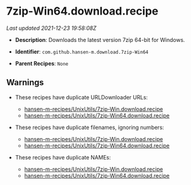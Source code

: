 # 7zip-Win64.download.recipe

_Last updated 2021-12-23 19:58:08Z_

- **Description**: Downloads the latest version 7zip 64-bit for Windows.

- **Identifier**: `com.github.hansen-m.download.7zip-Win64`

- **Parent Recipes**: `None`

## Warnings

- These recipes have duplicate URLDownloader URLs:
    - [hansen-m-recipes/UnixUtils/7zip-Win.download.recipe](/autopkg-dupe-tracker/hansen-m-recipes/UnixUtils/7zip-Win.download.recipe)
    - [hansen-m-recipes/UnixUtils/7zip-Win64.download.recipe](/autopkg-dupe-tracker/hansen-m-recipes/UnixUtils/7zip-Win64.download.recipe)

- These recipes have duplicate filenames, ignoring numbers:
    - [hansen-m-recipes/UnixUtils/7zip-Win.download.recipe](/autopkg-dupe-tracker/hansen-m-recipes/UnixUtils/7zip-Win.download.recipe)
    - [hansen-m-recipes/UnixUtils/7zip-Win64.download.recipe](/autopkg-dupe-tracker/hansen-m-recipes/UnixUtils/7zip-Win64.download.recipe)

- These recipes have duplicate NAMEs:
    - [hansen-m-recipes/UnixUtils/7zip-Win.download.recipe](/autopkg-dupe-tracker/hansen-m-recipes/UnixUtils/7zip-Win.download.recipe)
    - [hansen-m-recipes/UnixUtils/7zip-Win64.download.recipe](/autopkg-dupe-tracker/hansen-m-recipes/UnixUtils/7zip-Win64.download.recipe)